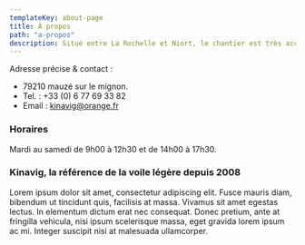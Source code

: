 ```yaml
---
templateKey: about-page
title: À propos
path: "a-propos"
description: Situé entre La Rochelle et Niort, le chantier est très accessible de la façcade Atlantique, des Pays de Loire à l'Acquitaine.
---
```


Adresse précise & contact :

- 79210 mauzé sur le mignon.
- Tel. :  +33 (0) 6 77 69 33 82
- Email : kinavig@orange.fr

### Horaires

Mardi au samedi de 9h00 à 12h30 et de 14h00 à 17h30.

### Kinavig, la référence de la voile légère depuis 2008
Lorem ipsum dolor sit amet, consectetur adipiscing elit. Fusce mauris diam, bibendum ut tincidunt quis, facilisis at massa. Vivamus sit amet egestas lectus. In elementum dictum erat nec consequat. Donec pretium, ante at fringilla vehicula, nisi ipsum scelerisque massa, eget gravida lorem ipsum ac mi. Integer suscipit nisi at malesuada ullamcorper.